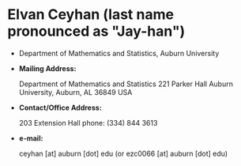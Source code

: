 # Elvan Ceyhan (last name pronounced as "Jay-han")

- Department of Mathematics and Statistics, Auburn University

- **Mailing Address:**

  Department of Mathematics and Statistics
  221 Parker Hall
  Auburn University,
  Auburn, AL 36849 USA

- **Contact/Office Address:**

  203 Extension Hall
  phone: (334) 844 3613

- **e-mail:**

  ceyhan [at] auburn [dot] edu (or ezc0066 [at] auburn [dot] edu)

